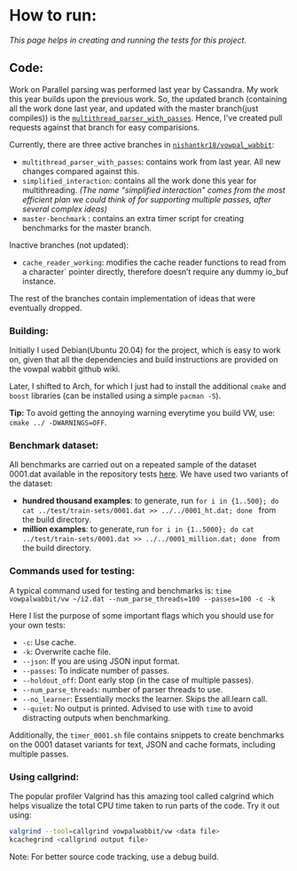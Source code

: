 # How to run:
*This page helps in creating and running the tests for this project.*

## Code:

Work on Parallel parsing was performed last year by Cassandra. My work this year builds upon the previous work. So, the updated branch (containing all the work done last year, and updated with the master branch(just compiles)) is the [`multithread_parser_with_passes`](https://github.com/nishantkr18/vowpal_wabbit/tree/multithread_parser_with_passes). Hence, I've created pull requests against that branch for easy comparisions.

Currently, there are three active branches in [`nishantkr18/vowpal_wabbit`](https://github.com/nishantkr18/vowpal_wabbit):
- `multithread_parser_with_passes`: contains work from last year. All new changes compared against this.
- `simplified_interaction`: contains all the work done this year for multithreading.
*(The name "simplified interaction" comes from the most efficient plan we could think of for supporting multiple passes, after several complex ideas)*
- `master-benchmark` : contains an extra timer script for creating benchmarks for the master branch.

Inactive branches (not updated):
- `cache_reader_working`: modifies the cache reader functions to read from a character` pointer directly, therefore doesn’t require any dummy io_buf instance.

The rest of the branches contain implementation of ideas that were eventually dropped.

### Building:
Initially I used Debian(Ubuntu 20.04) for the project, which is easy to work on, given that all the dependencies and build instructions are provided on the vowpal wabbit github wiki.

Later, I shifted to Arch, for which I just had to install the additional `cmake` and `boost` libraries (can be installed using a simple `pacman -S`).

**Tip:** To avoid getting the annoying warning everytime you build VW, use: `cmake ../ -DWARNINGS=OFF`. 
### Benchmark dataset:
All benchmarks are carried out on a repeated sample of the dataset 0001.dat available in the repository tests [here](https://github.com/nishantkr18/vowpal_wabbit/blob/simplified_interaction/test/train-sets/0001.dat).
We have used two variants of the dataset:
- **hundred thousand examples**: to generate, run `for i in {1..500}; do cat ../test/train-sets/0001.dat >> ../../0001_ht.dat; done ` from the build directory.
- **million examples**: to generate, run `for i in {1..5000}; do cat ../test/train-sets/0001.dat >> ../../0001_million.dat; done ` from the build directory.

### Commands used for testing:
A typical command used for testing and benchmarks is:
`time vowpalwabbit/vw ~/i2.dat --num_parse_threads=100 --passes=100 -c -k`

Here I list the purpose of some important flags which you should use for your own tests:
- `-c`: Use cache.
- `-k`: Overwrite cache file.
- `--json`: If you are using JSON input format.
- `--passes`: To indicate number of passes.
- `--holdout_off`: Dont early stop (in the case of multiple passes).
- `--num_parse_threads`: number of parser threads to use. 
- `--no_learner`: Essentially mocks the learner. Skips the all.learn call.
- `--quiet`: No output is printed. Advised to use with `time` to avoid distracting outputs when benchmarking.

Additionally, the `timer_0001.sh` file contains snippets to create benchmarks on the 0001 dataset variants for text, JSON and cache formats, including multiple passes.

### Using callgrind:
The popular profiler Valgrind has this amazing tool called calgrind which helps visualize the total CPU time taken to run parts of the code. Try it out using:
```bash
valgrind --tool=callgrind vowpalwabbit/vw <data file>
kcachegrind <callgrind output file>
```
Note: For better source code tracking, use a debug build.
